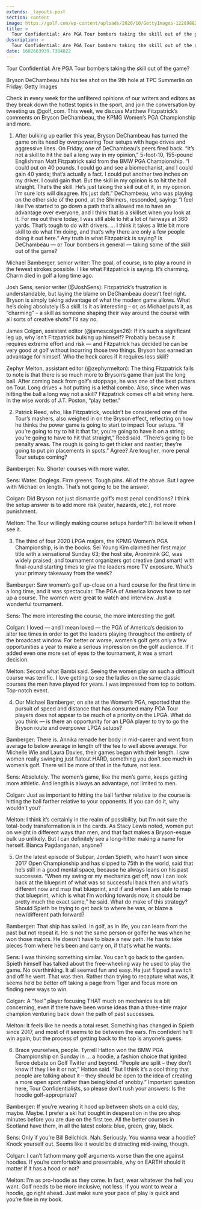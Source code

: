 ```yaml
--- 
extends: _layouts.post 
section: content 
image: https://golf.com/wp-content/uploads/2020/10/GettyImages-1228988266.jpg 
title: > 
  Tour Confidential: Are PGA Tour bombers taking the skill out of the game? 
description: > 
  Tour Confidential: Are PGA Tour bombers taking the skill out of the game?This week, we discuss Matthew Fitzpatrick’s comments on Bryson DeChambeau, the KPMG Women’s PGA Championship and more.Is DeChambeau — or Tour bombers in general — taking some of the skill out of the game?“If you’re going to try to hit it that far, you’re going to have it on a string; you’re going to have to hit that straight,” Reed said.The third of four 2020 LPGA majors, the KPMG Women’s PGA Championship, is in the books. 
date: 1602663939.7384822 
--- 
```

Tour Confidential: Are PGA Tour bombers taking the skill out of the game?

Bryson DeChambeau hits his tee shot on the 9th hole at TPC Summerlin on Friday. Getty Images

Check in every week for the unfiltered opinions of our writers and editors as they break down the hottest topics in the sport, and join the conversation by tweeting us @golf_com. This week, we discuss Matthew Fitzpatrick’s comments on Bryson DeChambeau, the KPMG Women’s PGA Championship and more.

1. After bulking up earlier this year, Bryson DeChambeau has turned the game on its head by overpowering Tour setups with huge drives and aggressive lines. On Friday, one of DeChambeau’s peers fired back. “It’s not a skill to hit the ball a long way in my opinion,” 5-foot-10, 155-pound Englishman Matt Fitzpatrick said from the BMW PGA Championship. “I could put on 40 pounds. I could go and see a biomechanist, and I could gain 40 yards; that’s actually a fact. I could put another two inches on my driver. I could gain that. But the skill in my opinion is to hit the ball straight. That’s the skill. He’s just taking the skill out of it, in my opinion. I’m sure lots will disagree. It’s just daft.” DeChambeau, who was playing on the other side of the pond, at the Shriners, responded, saying: “I feel like I’ve started to go down a path that’s allowed me to have an advantage over everyone, and I think that is a skillset when you look at it. For me out there today, I was still able to hit a lot of fairways at 360 yards. That’s tough to do with drivers. … I think it takes a little bit more skill to do what I’m doing, and that’s why there are only a few people doing it out here.” Any truth in what Fitzpatrick is saying? Is DeChambeau — or Tour bombers in general — taking some of the skill out of the game?

Michael Bamberger, senior writer: The goal, of course, is to play a round in the fewest strokes possible. I like what Fitzpatrick is saying. It’s charming. Charm died in golf a long time ago.

Josh Sens, senior writer (@JoshSens): Fitzpatrick’s frustration is understandable, but laying the blame on DeChambeau doesn’t feel right. Bryson is simply taking advantage of what the modern game allows. What he’s doing absolutely IS a skill. Is it as interesting – or, as Michael puts it, as “charming” – a skill as someone shaping their way around the course with all sorts of creative shots? I’d say no.

James Colgan, assistant editor (@jamescolgan26): If it’s such a significant leg up, why isn’t Fitzpatrick bulking up himself? Probably because it requires extreme effort and risk — and Fitzpatrick has decided he can be very good at golf without incurring those two things. Bryson has earned an advantage for himself. Who the heck cares if it requires less skill?

Zephyr Melton, assistant editor (@zephyrmelton): The thing Fitzpatrick fails to note is that there is so much more to Bryson’s game than just the long ball. After coming back from golf’s stoppage, he was one of the best putters on Tour. Long drives + hot putting is a lethal combo. Also, since when was hitting the ball a long way not a skill? Fitzpatrick comes off a bit whiny here. In the wise words of J.T. Poston, “play better.”

2. Patrick Reed, who, like Fitzpatrick, wouldn’t be considered one of the Tour’s mashers, also weighed in on the Bryson effect, reflecting on how he thinks the power game is going to start to impact Tour setups. “If you’re going to try to hit it that far, you’re going to have it on a string; you’re going to have to hit that straight,” Reed said. “There’s going to be penalty areas. The rough is going to get thicker and nastier; they’re going to put pin placements in spots.” Agree? Are tougher, more penal Tour setups coming?

Bamberger: No. Shorter courses with more water.

Sens: Water. Doglegs. Firm greens. Tough pins. All of the above. But I agree with Michael on length. That’s not going to be the answer.

Colgan: Did Bryson not just dismantle golf’s most penal conditions? I think the setup answer is to add more risk (water, hazards, etc.), not more punishment.

Melton: The Tour willingly making course setups harder? I’ll believe it when I see it.

3. The third of four 2020 LPGA majors, the KPMG Women’s PGA Championship, is in the books. Sei Young Kim claimed her first major title with a sensational Sunday 63; the host site, Aronimink GC, was widely praised; and tournament organizers got creative (and smart) with final-round starting times to give the leaders more TV exposure. What’s your primary takeaway from the week?

Bamberger: Saw women’s golf up-close on a hard course for the first time in a long time, and it was spectacular. The PGA of America knows how to set up a course. The women were great to watch and interview. Just a wonderful tournament.

Sens: The more interesting the course, the more interesting the golf.

Colgan: I loved — and I mean loved — the PGA of America’s decision to alter tee times in order to get the leaders playing throughout the entirety of the broadcast window. For better or worse, women’s golf gets only a few opportunities a year to make a serious impression on the golf audience. If it added even one more set of eyes to the tournament, it was a smart decision.

Melton: Second what Bambi said. Seeing the women play on such a difficult course was terrific. I love getting to see the ladies on the same classic courses the men have played for years. I was impressed from top to bottom. Top-notch event.

4. Our Michael Bamberger, on site at the Women’s PGA, reported that the pursuit of speed and distance that has consumed many PGA Tour players does not appear to be much of a priority on the LPGA. What do you think — is there an opportunity for an LPGA player to try to go the Bryson route and overpower LPGA setups?

Bamberger: There is. Annika remade her body in mid-career and went from average to below average in length off the tee to well above average. For Michelle Wie and Laura Davies, their games began with their length. I saw women really swinging just flatout HARD, something you don’t see much in women’s golf. There will be more of that in the future, not less.

Sens: Absolutely. The women’s game, like the men’s game, keeps getting more athletic. And length is always an advantage, not limited to men.

Colgan: Just as important to hitting the ball farther relative to the course is hitting the ball farther relative to your opponents. If you can do it, why wouldn’t you?

Melton: I think it’s certainly in the realm of possibility, but I’m not sure the total-body transformation is in the cards. As Stacy Lewis noted, women put on weight in different ways than men, and that fact makes a Bryson-esque bulk up unlikely. But I can definitely see a long-hitter making a name for herself. Bianca Pagdanganan, anyone?

5. On the latest episode of Subpar, Jordan Spieth, who hasn’t won since 2017 Open Championship and has slipped to 75th in the world, said that he’s still in a good mental space, because he always leans on his past successes. “When my swing or my mechanics get off, now I can look back at the blueprint of what was so successful back then and what’s different now and map that blueprint, and if and when I am able to map that blueprint, which is what I’m working towards now, it should be pretty much the exact same,” he said. What do make of this strategy? Should Spieth be trying to get back to where he was, or blaze a new/different path forward?

Bamberger: That ship has sailed. In golf, as in life, you can learn from the past but not repeat it. He is not the same person or golfer he was when he won those majors. He doesn’t have to blaze a new path. He has to take pieces from where he’s been and carry on, if that’s what he wants.

Sens: I was thinking something similar. You can’t go back to the garden. Spieth himself has talked about the free-wheeling way he used to play the game. No overthinking. It all seemed fun and easy. He just flipped a switch and off he went. That was then. Rather than trying to recapture what was, it seems he’d be better off taking a page from Tiger and focus more on finding new ways to win.

Colgan: A “feel” player focusing THAT much on mechanics is a bit concerning, even if there have been worse ideas than a three-time major champion venturing back down the path of past successes.

Melton: It feels like he needs a total reset. Something has changed in Spieth since 2017, and most of it seems to be between the ears. I’m confident he’ll win again, but the process of getting back to the top is anyone’s guess.

6. Brace yourselves, people. Tyrrell Hatton won the BMW PGA Championship on Sunday in … a hoodie, a fashion choice that ignited fierce debate on Golf Twitter and beyond. “People are split – they don’t know if they like it or not,” Hatton said. “But I think it’s a cool thing that people are talking about it – they should be open to the idea of creating a more open sport rather than being kind of snobby.” Important question here, Tour Confidentialists, so please don’t rush your answers: Is the hoodie golf-appropriate?

Bamberger: If you’re wearing it hood up between shots on a cold day, maybe. Maybe. I prefer a ski hat bought in desperation in the pro shop minutes before you are due on the first tee. All the better courses in Scotland have them, in all the latest colors: blue, green, gray, black.

Sens: Only if you’re Bill Belichick. Nah. Seriously. You wanna wear a hoodie? Knock yourself out. Seems like it would be distracting mid-swing, though.

Colgan: I can’t fathom many golf arguments worse than the one against hoodies. If you’re comfortable and presentable, why on EARTH should it matter if it has a hood or not?

Melton: I’m as pro-hoodie as they come. In fact, wear whatever the hell you want. Golf needs to be more inclusive, not less. If you want to wear a hoodie, go right ahead. Just make sure your pace of play is quick and you’re fine in my book.